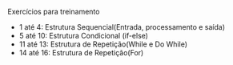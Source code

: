 Exercícios para treinamento

- 1 até 4: Estrutura Sequencial(Entrada, processamento e saída)
- 5 até 10: Estrutura Condicional (if-else)
- 11 até 13: Estrutura de Repetição(While e Do While)
- 14 até 16: Estrutura de Repetição(For)
